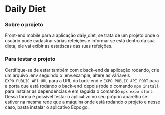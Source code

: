 # Daily Diet

### Sobre o projeto

Front-end mobile para a aplicação daily_diet, se trata de um projeto onde o usuário pode cadastrar várias refeições e informar se está dentro da sua dieta, ele vai exibir as estatiscas das suas refeições.

### Para testar o projeto

Certifique-se de estar também com o back-end da aplicação rodando, crie um arquivo .env seguindo o .env.example, altere as váriaveis `EXPO_PUBLIC_API_URL` para a URL do back-end e `EXPO_PUBLIC_API_PORT` para a porta que está rodando o back-end, depois rode o comando `npm install` para instalar as dependencias e em seguida o comando `npx expo start`. Dessa forma é possível testar o aplicativo no seu próprio aparelho se estiver na mesma rede que a máquina onde está rodando o projeto e nesse caso, basta instalar o aplicativo Expo go.
